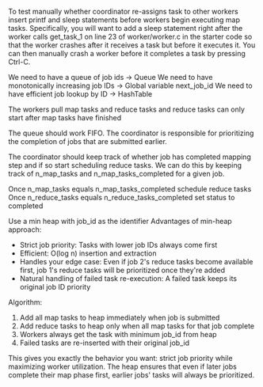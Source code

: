 To test manually whether coordinator re-assigns task to other workers insert printf and sleep statements
before workers begin executing map tasks. Specifically, you will want to add a sleep statement right after the worker calls get_task_1 on line 23 of worker/worker.c in the starter code so that the worker crashes after it receives a task but before it executes it.
You can then manually crash a worker before it completes a task by pressing Ctrl-C.

We need to have a queue of job ids -> Queue
We need to have monotonically increasing job IDs -> Global variable next_job_id
We need to have efficient job lookup by ID -> HashTable

The workers pull map tasks and reduce tasks and reduce tasks can only start after map tasks have finished

The queue should work FIFO. The coordinator is responsible for prioritizing the completion of jobs that are submitted earlier.

The coordinator should keep track of whether job has completed mapping step and if so start scheduling reduce tasks. 
We can do this by keeping track of n_map_tasks and n_map_tasks_completed for a given job.

Once n_map_tasks equals n_map_tasks_completed schedule reduce tasks
Once n_reduce_tasks equals n_reduce_tasks_completed set status to completed

Use a min heap with job_id as the identifier
Advantages of min-heap approach:
  - Strict job priority: Tasks with lower job IDs always come first
  - Efficient: O(log n) insertion and extraction
  - Handles your edge case: Even if job 2's reduce tasks become available first, job 1's reduce tasks will be prioritized once they're added
  - Natural handling of failed task re-execution: A failed task keeps its original job ID priority

  Algorithm:
  1. Add all map tasks to heap immediately when job is submitted
  2. Add reduce tasks to heap only when all map tasks for that job complete
  3. Workers always get the task with minimum job_id from heap
  4. Failed tasks are re-inserted with their original job_id

  This gives you exactly the behavior you want: strict job priority while maximizing worker utilization.
  The heap ensures that even if later jobs complete their map phase first, earlier
   jobs' tasks will always be prioritized.
